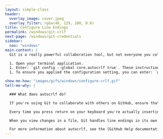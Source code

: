 ```yaml
---
layout: simple-class
header:
  overlay_image: cover.jpeg
  overlay_filter: rgba(46, 129, 200, 0.6)
title: Configure Line Endings
permalink: /windows/git-crlf
next-page: /windows/git-credentials
sidebar:
  nav: "windows"
main-content: |
  Git is a really powerful collaboration tool, but not everyone you collaborate with uses the same operating system. Thankfully, Git is comes to the party equipped with all the tools necessary to make collaborating easy, you just need to identify what OS you are working on so Git can take care of the rest.

  1. Open your terminal application.
  1. Enter: `git config --global core.autocrlf true`. These instructions assume you are using Windows, if you are using macOS or a flavor of Linux, use the following: `git config --global core.autocrlf input`.
  1. To ensure you applied the configuration setting, you can enter: `git config --global --list` to view the different configurations settings.

show-me-how: "images/gifs/windows/configure-crlf.gif"
tell-me-why: |

  ### What does autocrlf do?

  If you're using Git to collaborate with others on GitHub, ensure that Git is properly configured to handle line endings.

  Every time you press return on your keyboard you're actually inserting an invisible character called a line ending. Historically, different operating systems have handled line endings differently.

  When you view changes in a file, Git handles line endings in its own way. Since you're collaborating on projects with Git and GitHub, Git might produce unexpected results if, for example, you're working on a Windows machine, and your collaborator has made a change in OS X.

  For more information about autocrlf, see the [GitHub Help documentation](https://help.github.com/articles/dealing-with-line-endings/).
---
```

